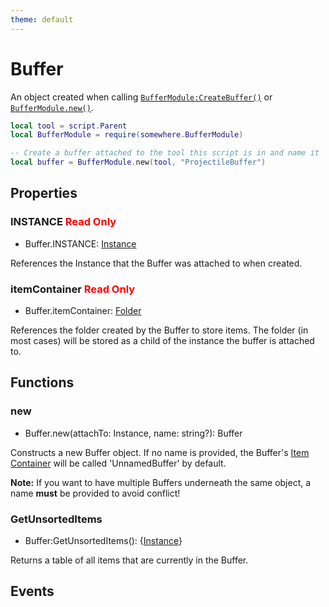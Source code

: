 ```yaml
---
theme: default
---
```


# Buffer

An object created when calling [`BufferModule:CreateBuffer()`]() or [`BufferModule.new()`]().

```lua
local tool = script.Parent
local BufferModule = require(somewhere.BufferModule)

-- Create a buffer attached to the tool this script is in and name it 'Projectile Buffer'
local buffer = BufferModule.new(tool, "ProjectileBuffer")
```

## Properties

### INSTANCE <font color='red'>Read Only</font>
- Buffer.INSTANCE: [Instance](https://developer.roblox.com/api-reference/class/Instance)

References the Instance that the Buffer was attached to when created.

### <a name="itemContainer"></a> itemContainer <font color='red'>Read Only</font>
- Buffer.itemContainer: [Folder](https://developer.roblox.com/api-reference/class/Folder)

References the folder created by the Buffer to store items. The folder (in most cases) will be stored as a child of the instance the buffer is attached to.

## Functions

### new
- Buffer.new(attachTo: Instance, name: string?): Buffer

Constructs a new Buffer object. If no name is provided, the Buffer's [Item Container](#itemContainer) will be called 'UnnamedBuffer' by default.

**Note:** If you want to have multiple Buffers underneath the same object, a name **must** be provided to avoid conflict!

### GetUnsortedItems
- Buffer:GetUnsortedItems(): {[Instance](https://developer.roblox.com/api-reference/class/Instance)}

Returns a table of all items that are currently in the Buffer. 

## Events
